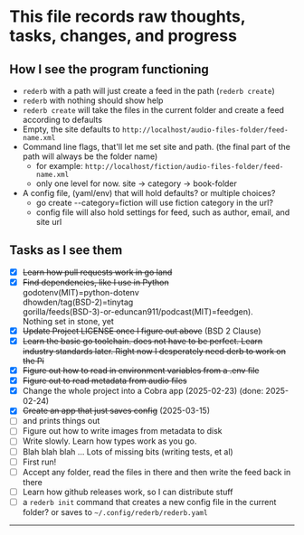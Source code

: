 # This file records raw thoughts, tasks, changes, and progress
## How I see the program functioning
- `rederb` with a path will just create a feed in the path (`rederb create`)
- `rederb` with nothing should show help
- `rederb create` will take the files in the current folder and create a feed according to defaults
- Empty, the site defaults to `http://localhost/audio-files-folder/feed-name.xml`
- Command line flags, that'll let me set site and path. (the final part of the path will always be the folder name)
    - for example: `http://localhost/fiction/audio-files-folder/feed-name.xml`
    - only one level for now. site -> category -> book-folder
- A config file, (yaml/env) that will hold defaults? or multiple choices?
    - go create --category=fiction will use fiction category in the url?
    - config file will also hold settings for feed, such as author, email, and site url





## Tasks as I see them
- [X] ~~Learn how pull requests work in go land~~
- [X] ~~Find dependencies, like I use in Python~~  
  godotenv(MIT)=python-dotenv  
  dhowden/tag(BSD-2)=tinytag  
  gorilla/feeds(BSD-3)-or-eduncan911/podcast(MIT)=feedgen).   
  Nothing set in stone, yet
- [X] ~~Update Project LICENSE once I figure out above~~ (BSD 2 Clause)
- [X] ~~Learn the basic go toolchain. does not have to be perfect. Learn industry standards later. Right now I desperately need derb to work on the Pi~~
- [X] ~~Figure out how to read in environment variables from a .env file~~
- [X] ~~Figure out to read metadata from audio files~~
- [X] Change the whole project into a Cobra app (2025-02-23) (done: 2025-02-24)
- [X] ~~Create an app that just saves config~~ (2025-03-15) 
- [ ] and prints things out
- [ ] Figure out how to write images from metadata to disk
- [ ] Write slowly. Learn how types work as you go.
- [ ] Blah blah blah  … Lots of missing bits (writing tests, et al)
- [ ] First run!
- [ ] Accept any folder, read the files in there and then write the feed back in there
- [ ] Learn how github releases work, so I can distribute stuff
- [ ] a `rederb init` command that creates a new config file in the current folder? or saves to `~/.config/rederb/rederb.yaml`

---